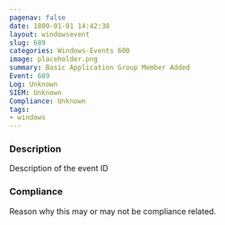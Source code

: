 ```yaml
---
pagenav: false
date: 1800-01-01 14:42:38
layout: windowsevent
slug: 689
categories: Windows-Events 600
image: placeholder.png
summary: Basic Application Group Member Added
Event: 689
Log: Unknown
SIEM: Unknown
Compliance: Unknown
tags:
- windows
---
```


### Description

Description of the event ID

### Compliance

Reason why this may or may not be compliance related.
